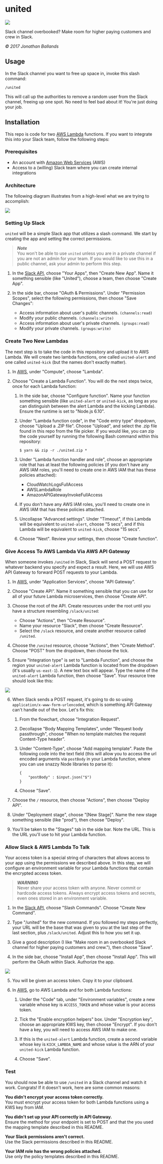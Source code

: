 # united

![](http://i.imgur.com/Ks3JNU5.gif)

Slack channel overbooked? Make room for higher paying customers and crew in Slack.

*© 2017 Jonathan Ballands*

## Usage

In the Slack channel you want to free up space in, invoke this slash command:

```
/united
```

This will call up the authorities to remove a random user from the Slack channel,
freeing up one spot. No need to feel bad about it! You're just doing your job.

## Installation

This repo is code for two [AWS Lambda](https://aws.amazon.com/lambda/) functions.
If you want to integrate this into your Slack team, follow the following steps:

### Prerequisites

* An account with [Amazon Web Services](https://aws.amazon.com/) (AWS)
* Access to a (willing) Slack team where you can create internal integrations

### Architecture

The following diagram illustrates from a high-level what we are trying to accomplish:

![](http://i.imgur.com/bo2hYIr.png)

### Setting Up Slack

`united` will be a simple Slack app that utilizes a slash command. We start by
creating the app and setting the correct permissions.

>   ***Note***  
>   You won't be able to use `united` unless you are in a private channel if you
>   are not an admin for your team. If you would like to use this in a public
>   channel, ask your admin to perform this step.

1. In the [Slack API](https://api.slack.com/), choose "Your Apps", then "Create
New App". Name it something sensible (like "United"), choose a team, then choose
"Create App".

2. In the side bar, choose "OAuth & Permissions". Under "Permission Scopes", select
the following permissions, then choose "Save Changes":
    * Access information about user's public channels. `(channels:read)`
    * Modify your public channels. `(channels:write)`
    * Access information about user's private channels. `(groups:read)`
    * Modify your private channels. `(groups:write)`

### Create Two New Lambdas

The next step is to take the code in this repository and upload it to AWS Lambda.
We will create two lambda functions, one called `united-alert` and one called
`united-kick` (but the names don't exactly matter).

1. In [AWS](https://console.aws.amazon.com/console/home?region=us-east-1),
under "Compute", choose "Lambda".

2. Choose "Create a Lambda Function". You will do the next steps twice, once for
each Lambda function:

    1. In the side bar, choose "Configure function". Name your function something
    sensible (like `united-alert` or `united-kick`, as long as you can distinguish
    between the alert Lambda and the kicking Lambda). Ensure the runtime is set to
    "Node.js 6.10".

    2. Under "Lambda function code", in the "Code entry type" dropdown, choose
    "Upload a .ZIP file". Choose "Upload", and select the .zip file found in this
    repo from the file picker. If you would like, you can zip the code yourself by
    running the following Bash command within this repository:

        ```
        $ yarn && zip -r ./united.zip *
        ```

    3. Under "Lambda function handler and role", choose an appropriate role that
    has at least the following policies (if you don't have any AWS IAM roles,
    you'll need to create one in AWS IAM that has these policies attached):

        * CloudWatchLogsFullAccess
        * AWSLambdaRole
        * AmazonAPIGatewayInvokeFullAccess

    4. If you don't have any AWS IAM roles, you'll need to create one in AWS IAM that
    has these policies attached.

    5. Uncollapse "Advanced settings". Under "Timeout", if this Lambda will be
    equivalent to `united-alert`, choose "5 secs", and if this Lambda will be
    equivalent to `united-kick`, choose "15 secs".

    6. Choose "Next". Review your settings, then choose "Create function".

### Give Access To AWS Lambda Via AWS API Gateway

When someone invokes `/united` in Slack, Slack will send a POST request to
whatever backend you specify and expect a result. Here, we will use AWS API
Gateway to forward POST requests to your Lambda.

1. In [AWS](https://console.aws.amazon.com/console/home?region=us-east-1),
under "Application Services", choose "API Gateway".

2. Choose "Create API". Name it something sensible that you can use for all of
your future Lambda microservices, then choose "Create API".

3. Choose the root of the API. Create resources under the root until you have a
structure resembling `/slack/united`:
    * Choose "Actions", then "Create Resource".
    * Name your resource "Slack", then choose "Create Resource".
    * Select the `/slack` resource, and create another resource called `/united`.

4. Choose the `/united` resource, choose "Actions", then "Create Method".
Choose "POST" from the dropdown, then choose the tick.

5. Ensure "Integration type" is set to "Lambda Function", and choose the region
your `united-alert` Lambda function is located from the dropdown (it's usually
`us-east-1`). A new text box will appear. Type the name of the `united-alert`
Lambda function, then choose "Save". Your resource tree should look like this:

  ![](http://i.imgur.com/b82RbIW.png)

6. When Slack sends a POST request, it's going to do so using
`application/x-www-form-urlencoded`, which is something API Gateway can't handle
out of the box. Let's fix this:
    1. From the flowchart, choose "Integration Request".
    2. Decollapse "Body Mapping Templates", under "Request body passthrough",
    choose "When no template matches the request Content-Type header".
    3. Under "Content-Type", choose "Add mapping template". Paste the following
    code into the text field (this will allow you to access the url encoded arguments
    via `postBody` in your Lambda function, where you can use snazzy Node libraries
    to parse it):
        ```
        {
            "postBody" : $input.json("$")
        }
        ```

    4. Choose "Save".

7. Choose the `/` resource, then choose "Actions", then choose "Deploy API".

8. Under "Deployment stage", choose "[New Stage]". Name the new stage something
sensible (like "prod"), then choose "Deploy".

9. You'll be taken to the "Stages" tab in the side bar. Note the URL. This is the
URL you'll use to hit your Lambda function.

### Allow Slack & AWS Lambda To Talk

Your access token is a special string of characters that allows access to your app
using the permissions we described above. In this step, we will configure an
environment variable for your Lambda functions that contain the encrypted access
token.

>   ***WARNING***  
>   Never share your access token with anyone. Never commit or hardcode access
>   tokens. Always encrypt access tokens and secrets, even ones stored in an
>   environment variable.

1. In the [Slack API](https://api.slack.com/), choose "Slash Commands". Choose
"Create New Command".

2. Type "/united" for the new command. If you followed my steps perfectly, your
URL will be the base that was given to you at the last step of the last section,
plus `/slack/united`. Adjust this to how you set it up.

3. Give a good description (I like "Make room in an overbooked Slack channel for
higher paying customers and crew."), then choose "Save".

4. In the side bar, choose "Install App", then choose "Install App". This will
perform the OAuth within Slack. Authorize the app.

  ![](http://i.imgur.com/nXLDhqE.png)

5. You will be given an access token. Copy it to your clipboard.

6. In [AWS](https://console.aws.amazon.com/console/home?region=us-east-1), go
to AWS Lambda and for both Lambda functions:

    1. Under the "Code" tab, under "Environment variables", create a new variable
    whose key is `ACCESS_TOKEN` and whose value is your access token.

    2. Tick the "Enable encryption helpers" box. Under "Encryption key", choose an
    appropriate KWS key, then choose "Encrypt". If you don't have a key, you will
    need to access AWS IAM to make one.

    3. If this is the `united-alert` Lambda function, create a second variable
    whose key is `KICK_LAMBDA_NAME` and whose value is the ARN of your `united-kick`
    Lambda function.

    4. Choose "Save".

### Test

You should now be able to use `/united` in a Slack channel and watch it work.
Congrats! If it doesn't work, here are some common reasons:

**You didn't encrypt your access token correctly.**  
You must encrypt your access token for both Lambda functions using a KWS key from
IAM.

**You didn't set up your API correctly in API Gateway.**  
Ensure the method for your endpoint is set to POST and that the you used the
mapping template described in this README.

**Your Slack permissions aren't correct.**  
Use the Slack permissions described in this README.

**Your IAM role has the wrong policies attached.**  
Use only the policy templates described in this README.
